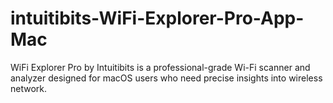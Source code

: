 # intuitibits-WiFi-Explorer-Pro-App-Mac
WiFi Explorer Pro by Intuitibits is a professional-grade Wi-Fi scanner and analyzer designed for macOS users who need precise insights into wireless network.
